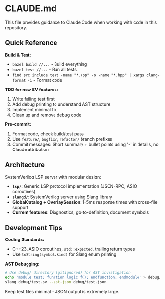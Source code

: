 # CLAUDE.md

This file provides guidance to Claude Code when working with code in this repository.

## Quick Reference

**Build & Test:**
- `bazel build //...` - Build everything
- `bazel test //...` - Run all tests
- `find src include test -name "*.cpp" -o -name "*.hpp" | xargs clang-format -i` - Format code

**TDD for new SV features:**
1. Write failing test first
2. Add debug printing to understand AST structure
3. Implement minimal fix
4. Clean up and remove debug code

**Pre-commit:**
1. Format code, check build/test pass
2. Use `feature/`, `bugfix/`, `refactor/` branch prefixes
3. Commit messages: Short summary + bullet points using '-' in details, no Claude attribution

## Architecture

SystemVerilog LSP server with modular design:
- **`lsp/`**: Generic LSP protocol implementation (JSON-RPC, ASIO coroutines)
- **`slangd/`**: SystemVerilog server using Slang library
- **GlobalCatalog + OverlaySession**: 1-5ms response times with cross-file support
- **Current features**: Diagnostics, go-to-definition, document symbols

## Development Tips

**Coding Standards:**
- C++23, ASIO coroutines, `std::expected`, trailing return types
- Use `toString(symbol.kind)` for Slang enum printing

**AST Debugging:**
```bash
# Use debug/ directory (gitignored) for AST investigation
echo 'module test; function logic f(); endfunction; endmodule' > debug/test.sv
slang debug/test.sv --ast-json debug/test.json
```
Keep test files minimal - JSON output is extremely large.
